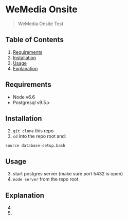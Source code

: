 # WeMedia Onsite

> WeMedia Onsite Test

## Table of Contents
1. [Requirements](#requirements)
1. [Installation](#installation)
1. [Usage](#Usage)
1. [Explanation](#Explanation)

## Requirements

- Node v6.6
- Postgresql v9.5.x

## Installation
2. `git clone` this repo
2. `cd` into the repo root and:
```
source database-setup.bash
```

## Usage
3. start postgres server (make sure port 5432 is open)
3. `node server` from the repo root

## Explanation
4.
4.